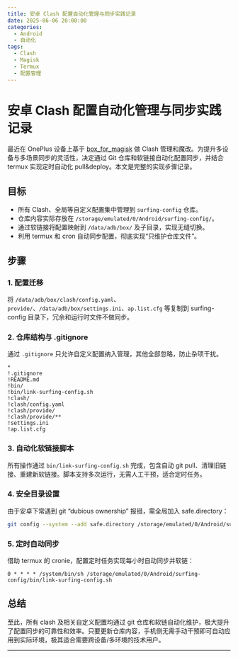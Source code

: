 ```yaml
---
title: 安卓 Clash 配置自动化管理与同步实践记录
date: 2025-06-06 20:00:00
categories:
  - Android
  - 自动化
tags:
  - Clash
  - Magisk
  - Termux
  - 配置管理
---
```


# 安卓 Clash 配置自动化管理与同步实践记录

最近在 OnePlus 设备上基于 [box_for_magisk](https://github.com/taamarin/box_for_magisk) 做 Clash 管理和魔改。为提升多设备与多场景同步的灵活性，决定通过 Git 仓库和软链接自动化配置同步，并结合 termux 实现定时自动化 pull&deploy。本文是完整的实现步骤记录。

## 目标

- 所有 Clash、全局等自定义配置集中管理到 `surfing-config` 仓库。
- 仓库内容实际存放在 `/storage/emulated/0/Android/surfing-config/`。
- 通过软链接将配置映射到 `/data/adb/box/` 及子目录，实现无缝切换。
- 利用 termux 和 cron 自动同步配置，彻底实现“只维护仓库文件”。

## 步骤

### 1. 配置迁移

将 `/data/adb/box/clash/config.yaml`、`provide/`、`/data/adb/box/settings.ini`、`ap.list.cfg` 等复制到 surfing-config 目录下，冗余和运行时文件不做同步。

### 2. 仓库结构与 .gitignore

通过 `.gitignore` 只允许自定义配置纳入管理，其他全部忽略，防止杂项干扰。


```gitignore
*
!.gitignore
!README.md
!bin/
!bin/link-surfing-config.sh
!clash/
!clash/config.yaml
!clash/provide/
!clash/provide/**
!settings.ini
!ap.list.cfg
````

### 3. 自动化软链接脚本

所有操作通过 `bin/link-surfing-config.sh` 完成，包含自动 git pull、清理旧链接、重建新软链接。脚本支持多次运行，无需人工干预，适合定时任务。

### 4. 安全目录设置

由于安卓下常遇到 git “dubious ownership” 报错，需全局加入 safe.directory：

```sh
git config --system --add safe.directory /storage/emulated/0/Android/surfing-config
```

### 5. 定时自动同步

借助 termux 的 cronie，配置定时任务实现每小时自动同步并软链：

```cron
0 * * * * /system/bin/sh /storage/emulated/0/Android/surfing-config/bin/link-surfing-config.sh
```

## 总结

至此，所有 clash 及相关自定义配置均通过 git 仓库和软链自动化维护，极大提升了配置同步的可靠性和效率。只要更新仓库内容，手机侧无需手动干预即可自动应用到实际环境，极其适合需要跨设备/多环境的技术用户。

---
